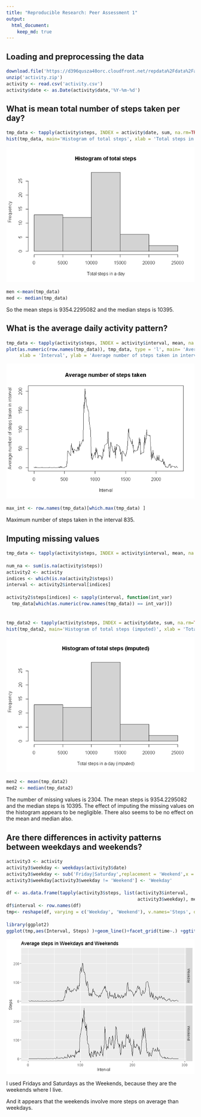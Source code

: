 ```yaml
---
title: "Reproducible Research: Peer Assessment 1"
output: 
  html_document:
    keep_md: true
---
```



## Loading and preprocessing the data


```r
download.file('https://d396qusza40orc.cloudfront.net/repdata%2Fdata%2Factivity.zip','activity.zip')
unzip('activity.zip')
activity <- read.csv('activity.csv')
activity$date <- as.Date(activity$date,'%Y-%m-%d')
```


## What is mean total number of steps taken per day?


```r
tmp_data <- tapply(activity$steps, INDEX = activity$date, sum, na.rm=TRUE)
hist(tmp_data, main='Histogram of total steps', xlab = 'Total steps in a day')
```

![](PA1_template_files/figure-html/unnamed-chunk-2-1.png)<!-- -->

```r
men <-mean(tmp_data)
med <- median(tmp_data)
```

So the mean steps is 9354.2295082 and the median steps is 10395.

## What is the average daily activity pattern?


```r
tmp_data <- tapply(activity$steps, INDEX = activity$interval, mean, na.rm=TRUE)
plot(as.numeric(row.names(tmp_data)), tmp_data, type = 'l', main= 'Average number of steps taken',
     xlab = 'Interval', ylab = 'Average number of steps taken in interval')
```

![](PA1_template_files/figure-html/unnamed-chunk-3-1.png)<!-- -->

```r
max_int <- row.names(tmp_data)[which.max(tmp_data) ]
```

Maximum number of steps taken in the interval 835.

## Imputing missing values


```r
tmp_data <- tapply(activity$steps, INDEX = activity$interval, mean, na.rm=TRUE)

num_na <- sum(is.na(activity$steps))
activity2 <- activity
indices <- which(is.na(activity2$steps))
interval <- activity2$interval[indices]

activity2$steps[indices] <- sapply(interval, function(int_var) 
  tmp_data[which(as.numeric(row.names(tmp_data)) == int_var)])


tmp_data2 <- tapply(activity$steps, INDEX = activity$date, sum, na.rm=TRUE)
hist(tmp_data2, main='Histogram of total steps (imputed)', xlab = 'Total steps in a day (imputed)')
```

![](PA1_template_files/figure-html/unnamed-chunk-4-1.png)<!-- -->

```r
men2 <- mean(tmp_data2)
med2 <- median(tmp_data2)
```

The number of missing values is 2304.
The mean steps is 9354.2295082 and the median steps is 10395.
The effect of imputing the missing values on the histogram appears to be negligible.
There also seems to be no effect on the mean and median also.

## Are there differences in activity patterns between weekdays and weekends?


```r
activity3 <- activity
activity3$weekday <- weekdays(activity3$date)
activity3$weekday <- sub('Friday|Saturday',replacement = 'Weekend',x = activity3$weekday)
activity3$weekday[activity3$weekday != 'Weekend'] <- 'Weekday'

df <- as.data.frame(tapply(activity3$steps, list(activity3$interval, 
                                                 activity3$weekday), mean, na.rm=TRUE))
df$interval <- row.names(df)
tmp<- reshape(df, varying = c('Weekday', 'Weekend'), v.names='Steps', direction = 'long', idvar = 'Interval',times = c('Weekday', 'Weekend'))

library(ggplot2)
ggplot(tmp,aes(Interval, Steps) )+geom_line()+facet_grid(time~.) +ggtitle('Average steps in Weekdays and Weekends')
```

![](PA1_template_files/figure-html/unnamed-chunk-5-1.png)<!-- -->



I used Fridays and Saturdays as the Weekends, because they are the weekends where I live.

And it appears that the weekends involve more steps on average than weekdays.
